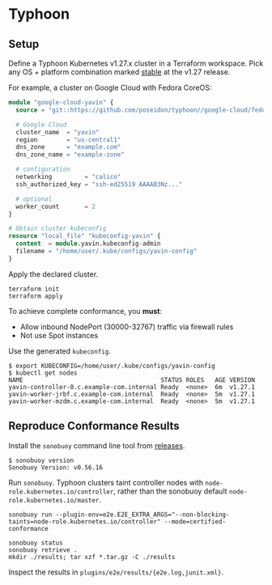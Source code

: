 # Typhoon

## Setup

Define a Typhoon Kubernetes v1.27.x cluster in a Terraform workspace. Pick any OS + platform combination marked [stable](https://github.com/poseidon/typhoon/blob/v1.27.0/README.md#modules) at the v1.27 release.

For example, a cluster on Google Cloud with Fedora CoreOS:

```tf
module "google-cloud-yavin" {
  source = "git::https://github.com/poseidon/typhoon//google-cloud/fedora-coreos/kubernetes?ref=v1.27.1"

  # Google Cloud
  cluster_name  = "yavin"
  region        = "us-central1"
  dns_zone      = "example.com"
  dns_zone_name = "example-zone"

  # configuration
  networking         = "calico"
  ssh_authorized_key = "ssh-ed25519 AAAAB3Nz..."

  # optional
  worker_count       = 2
}

# Obtain cluster kubeconfig
resource "local_file" "kubeconfig-yavin" {
  content  = module.yavin.kubeconfig-admin
  filename = "/home/user/.kube/configs/yavin-config"
}
```

Apply the declared cluster.

```
terraform init
terraform apply
```

To achieve complete conformance, you **must**:

* Allow inbound NodePort (30000-32767) traffic via firewall rules
* Not use Spot instances

Use the generated `kubeconfig`.

```
$ export KUBECONFIG=/home/user/.kube/configs/yavin-config
$ kubectl get nodes
NAME                                      STATUS ROLES   AGE VERSION
yavin-controller-0.c.example-com.internal Ready  <none>  6m  v1.27.1
yavin-worker-jrbf.c.example-com.internal  Ready  <none>  5m  v1.27.1
yavin-worker-mzdm.c.example-com.internal  Ready  <none>  5m  v1.27.1
```

## Reproduce Conformance Results

Install the `sonobuoy` command line tool from [releases](https://github.com/vmware-tanzu/sonobuoy/releases).

```
$ sonobuoy version
Sonobuoy Version: v0.56.16
```

Run `sonobuoy`. Typhoon clusters taint controller nodes with `node-role.kubernetes.io/controller`, rather than the sonobuoy default `node-role.kubernetes.io/master`.

```
sonobuoy run --plugin-env=e2e.E2E_EXTRA_ARGS="--non-blocking-taints=node-role.kubernetes.io/controller" --mode=certified-conformance

sonobuoy status
sonobuoy retrieve .
mkdir ./results; tar xzf *.tar.gz -C ./results
```

Inspect the results in `plugins/e2e/results/{e2e.log,junit.xml}`.
